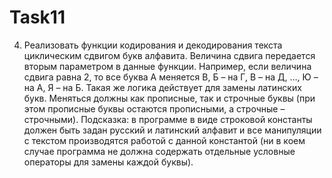 # Task11
4.	Реализовать функции кодирования и декодирования текста циклическим сдвигом букв алфавита. Величина сдвига передается вторым параметром в данные функции. Например, если величина сдвига равна 2, то все буква А меняется В, Б – на Г, В – на Д, …, Ю – на А, Я – на Б. Такая же логика действует для замены латинских букв. Меняться должны как прописные, так и строчные буквы (при этом прописные буквы остаются прописными, а строчные – строчными).	
Подсказка: в программе в виде строковой константы должен быть задан русский и латинский алфавит и все манипуляции с текстом производятся работой с данной константой (ни в коем случае программа не должна содержать отдельные условные операторы для замены каждой буквы).
